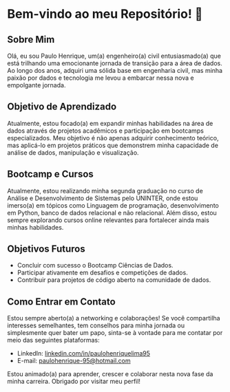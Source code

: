 # Bem-vindo ao meu Repositório! 👋

## Sobre Mim

Olá, eu sou Paulo Henrique, um(a) engenheiro(a) civil entusiasmado(a) que está trilhando uma emocionante jornada de transição para a área de dados. Ao longo dos anos, adquiri uma sólida base em engenharia civil, mas minha paixão por dados e tecnologia me levou a embarcar nessa nova e empolgante jornada.

## Objetivo de Aprendizado

Atualmente, estou focado(a) em expandir minhas habilidades na área de dados através de projetos acadêmicos e participação em bootcamps especializados. Meu objetivo é não apenas adquirir conhecimento teórico, mas aplicá-lo em projetos práticos que demonstrem minha capacidade de análise de dados, manipulação e visualização.

## Bootcamp e Cursos

Atualmente, estou realizando minha segunda graduação no curso de Análise e Desenvolvimento de Sistemas pelo UNINTER, onde estou imerso(a) em tópicos como Linguagem de programação, desenvolvimento em Python, banco de dados relacional e não relacional. Além disso, estou sempre explorando cursos online relevantes para fortalecer ainda mais minhas habilidades.

## Objetivos Futuros

- Concluir com sucesso o Bootcamp Ciências de Dados.
- Participar ativamente em desafios e competições de dados.
- Contribuir para projetos de código aberto na comunidade de dados.

## Como Entrar em Contato

Estou sempre aberto(a) a networking e colaborações! Se você compartilha interesses semelhantes, tem conselhos para minha jornada ou simplesmente quer bater um papo, sinta-se à vontade para me contatar por meio das seguintes plataformas:
- LinkedIn: [linkedin.com/in/paulohenriquelima95](https://www.linkedin.com/in/paulohenriquelima95/)
- E-mail: [paulohenrique-95@hotmail.com](paulohenrique-95@hotmail.com)

Estou animado(a) para aprender, crescer e colaborar nesta nova fase da minha carreira. Obrigado por visitar meu perfil!
